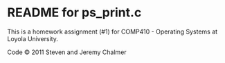 README for ps_print.c
====

This is a homework assignment (#1) for COMP410 - Operating Systems at Loyola University. 

Code © 2011 Steven and Jeremy Chalmer 